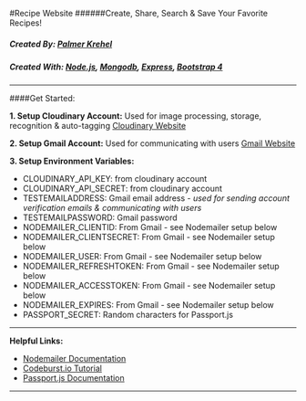 #Recipe Website
######Create, Share, Search & Save Your Favorite Recipes!

##### Created By: [Palmer Krehel](http://https://www.linkedin.com/in/palmer-krehel/ "Palmer Krehel")

##### Created With: [Node.js](http://https://nodejs.org/en/ "Node.js"), [Mongodb](http://https://www.mongodb.com/ "Mongodb"), [Express](http://https://expressjs.com/ "Express"), [Bootstrap 4](http://https://getbootstrap.com/ "Bootstrap 4")

------------

####Get Started:

**1. Setup Cloudinary Account:**
Used for image processing, storage, recognition & auto-tagging
[Cloudinary Website](http://cloudinary.com "Cloudinary Website")

**2. Setup Gmail Account:**
Used for communicating with users
[Gmail Website](http://gmail.com "Gmail Website")

**3. Setup Environment Variables:**
- CLOUDINARY_API_KEY: from cloudinary account
- CLOUDINARY_API_SECRET: from cloudinary account
- TESTEMAILADDRESS: Gmail email address - *used for sending account verification emails & communicating with users*
- TESTEMAILPASSWORD: Gmail password
- NODEMAILER_CLIENTID: From Gmail - see Nodemailer setup below
- NODEMAILER_CLIENTSECRET: From Gmail - see Nodemailer setup below
- NODEMAILER_USER: From Gmail - see Nodemailer setup below
- NODEMAILER_REFRESHTOKEN: From Gmail - see Nodemailer setup below
- NODEMAILER_ACCESSTOKEN: From Gmail - see Nodemailer setup below
- NODEMAILER_EXPIRES: From Gmail - see Nodemailer setup below
- PASSPORT_SECRET: Random characters for Passport.js
***

**Helpful Links:**
- [Nodemailer Documentation](https://nodemailer.com/about/http:// "Nodemailer Documentation")
- [Codeburst.io Tutorial](http://https://codeburst.io/sending-an-email-using-nodemailer-gmail-7cfa0712a799 "Codeburst.io Tutorial")
- [Passport.js Documentation](http://http://www.passportjs.org/ "Passport.js Documentation")

------------

